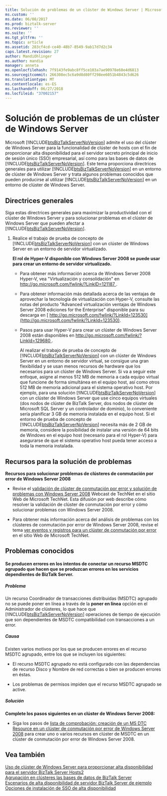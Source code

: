 ```yaml
---
title: Solución de problemas de un clúster de Windows Server | Microsoft Docs
ms.custom: ''
ms.date: 06/08/2017
ms.prod: biztalk-server
ms.reviewer: ''
ms.suite: ''
ms.tgt_pltfrm: ''
ms.topic: article
ms.assetid: 283cf4cd-ce40-48b7-8549-9ab17d7d2c34
caps.latest.revision: 27
author: MandiOhlinger
ms.author: mandia
manager: anneta
ms.openlocfilehash: 7f9143fe9abc8ff5ce103a7ae90978e60e4d6813
ms.sourcegitcommit: 266308ec5c6a9d8d80ff298ee6051b4843c5d626
ms.translationtype: MT
ms.contentlocale: es-ES
ms.lasthandoff: 06/27/2018
ms.locfileid: "37002157"
---
```

# <a name="troubleshooting-a-windows-server-cluster"></a>Solución de problemas de un clúster de Windows Server
Microsoft [!INCLUDE[btsBizTalkServerNoVersion](../includes/btsbiztalkservernoversion-md.md)] admite el uso del clúster de Windows Server para la funcionalidad de clúster de hosts con el fin de proporcionar alta disponibilidad para el servidor secreto principal de inicio de sesión único (SSO) empresarial, así como para las bases de datos de [!INCLUDE[btsBizTalkServerNoVersion](../includes/btsbiztalkservernoversion-md.md)]. Este tema proporciona directrices generales para utilizar [!INCLUDE[btsBizTalkServerNoVersion](../includes/btsbiztalkservernoversion-md.md)] en un entorno de clúster de Windows Server y trata algunos problemas conocidos que pueden producirse al utilizar [!INCLUDE[btsBizTalkServerNoVersion](../includes/btsbiztalkservernoversion-md.md)] en un entorno de clúster de Windows Server.  
  
## <a name="general-guidelines"></a>Directrices generales  
 Siga estas directrices generales para maximizar la productividad con el clúster de Windows Server y para solucionar problemas en el clúster de Windows Server que pueden afectar a [!INCLUDE[btsBizTalkServerNoVersion](../includes/btsbiztalkservernoversion-md.md)].  
  
1. Realice el trabajo de prueba de concepto de [!INCLUDE[btsBizTalkServerNoVersion](../includes/btsbiztalkservernoversion-md.md)] con un clúster de Windows Server en un entorno de servidor virtualizado.  
  
    **El rol de Hyper-V disponible con Windows Server 2008 se puede usar para crear un entorno de servidor virtualizado.**  
  
   - Para obtener más información acerca de Windows Server 2008 Hyper-V, vea "Virtualización y consolidación" en [ http://go.microsoft.com/fwlink/?LinkID=121187 ](http://go.microsoft.com/fwlink/?LinkID=121187).  
  
   - Para obtener información más detallada acerca de las ventajas de aprovechar la tecnología de virtualización con Hyper-V, consulte las notas del producto "Advanced virtualización ventajas de Windows Server 2008 ediciones for the Enterprise" disponible para su descarga en [ http://go.microsoft.com/fwlink/?LinkId=123530](http://go.microsoft.com/fwlink/?LinkId=123530).  
  
   - Pasos para usar Hyper-V para crear un clúster de Windows Server 2008 están disponibles en [ http://go.microsoft.com/fwlink/?LinkId=129680 ](http://go.microsoft.com/fwlink/?LinkId=129680).  
  
     Al realizar el trabajo de prueba de concepto de [!INCLUDE[btsBizTalkServerNoVersion](../includes/btsbiztalkservernoversion-md.md)] con un clúster de Windows Server en un entorno de servidor virtual, se consigue una gran flexibilidad y se usan menos recursos de hardware que los necesarios para un clúster de Windows Server. Si va a seguir este enfoque, asigne al menos 512 MB de memoria a cada equipo virtual que funcione de forma simultánea en el equipo host, así como otros 512 MB de memoria adicional para el sistema operativo host. Por ejemplo, para una solución [!INCLUDE[btsBizTalkServerNoVersion](../includes/btsbiztalkservernoversion-md.md)] con un clúster de Windows Server que use cinco equipos virtuales (dos nodos de clúster de BizTalk Server, dos nodos de clúster de Microsoft SQL Server y un controlador de dominio), lo conveniente sería planificar 3 GB de memoria instalada en el equipo host. Si el entorno de prueba de concepto de [!INCLUDE[btsBizTalkServerNoVersion](../includes/btsbiztalkservernoversion-md.md)] necesita más de 2 GB de memoria, considere la posibilidad de instalar una versión de 64 bits de Windows en el equipo host (necesario para el rol Hyper-V) para asegurarse de que el sistema operativo host pueda tener acceso a toda la memoria instalada.  
  
## <a name="troubleshooting-resources"></a>Recursos para la solución de problemas  
 **Recursos para solucionar problemas de clústeres de conmutación por error de Windows Server 2008**  
  
-   Revise el [validación de clúster de conmutación por error y solución de problemas con Windows Server 2008](http://go.microsoft.com/fwlink/?LinkId=129729) Webcast de TechNet en el sitio Web de Microsoft TechNet. Esta difusión por web describe cómo resolver la validación de clúster de conmutación por error y cómo solucionar problemas con Windows Server 2008.  
  
-   Para obtener más información acerca del análisis de problemas con los clústeres de conmutación por error de Windows Server 2008, revise el tema [ver eventos y registros para un clúster de conmutación por error](http://go.microsoft.com/fwlink/?LinkId=129730) en el sitio Web de Microsoft TechNet.  
  
## <a name="known-issues"></a>Problemas conocidos  
  
#### <a name="any-attempt-to-bring-a-clustered-msdtc-resource-online-fails-which-causes-dependent-biztalk-server-services-to-fail"></a>Se producen errores en los intentos de conectar un recurso MSDTC agrupado que hacen que se produzcan errores en los servicios dependientes de BizTalk Server.  
  
##### <a name="problem"></a>Problema  
 Un recurso Coordinador de transacciones distribuidas (MSDTC) agrupado no se puede poner en línea a través de la **poner en línea** opción en el Administrador de clústeres, lo que hace que [!INCLUDE[btsBizTalkServerNoVersion](../includes/btsbiztalkservernoversion-md.md)] operaciones de tiempo de ejecución que son dependientes de MSDTC compatibilidad con transacciones a un error.  
  
##### <a name="cause"></a>Causa  
 Existen varios motivos por los que se producen errores en el recurso MSDTC agrupado, entre los que se incluyen los siguientes:  
  
-   El recurso MSDTC agrupado no está configurado con las dependencias de recurso Disco y Nombre de red correctas o bien se producen errores en éstas.  
  
-   Los problemas de permisos impiden que el recurso MSDTC agrupado se active.  
  
##### <a name="resolution"></a>Solución  
 **Complete los pasos siguientes en un clúster de Windows Server 2008:**  
  
-   Siga los pasos de [lista de comprobación: creación de un MS DTC Resource en un clúster de conmutación por error de Windows Server 2008](http://go.microsoft.com/fwlink/?LinkId=129677) para crear uno o varios recursos en clúster de MSDTC en un clúster de conmutación por error de Windows Server 2008.  
  
## <a name="see-also"></a>Vea también  
 [Uso de clúster de Windows Server para proporcionar alta disponibilidad para el servidor BizTalk Server Hosts2](../core/use-windows-cluster-to-provide-high-availability-for-biztalk-hosts.md)   
 [Agrupación en clústeres las bases de datos de BizTalk Server](../core/clustering-the-biztalk-server-databases1.md)   
 [Escenarios de alta disponibilidad de servidor BizTalk Server de ejemplo](../core/sample-biztalk-server-high-availability-scenarios.md)   
 [Opciones de instalación de SSO de alta disponibilidad](../core/high-availability-sso-installation-options.md)